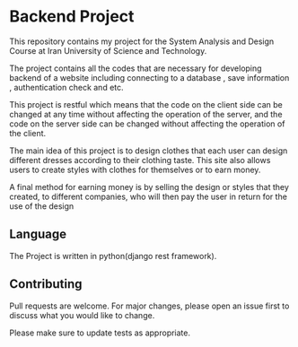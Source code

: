 # Backend Project

This repository contains my project for the System Analysis and Design Course at Iran University of Science and Technology.

The project contains all the codes that are necessary for developing backend of a website
including connecting to a database , save information , authentication check and etc.


This project is restful which means that the code on the client side can be changed at any time without affecting the operation of the server, and the code on the server side can be changed without affecting the operation of the client.


The main idea of this project is to design clothes that each user can design different dresses according to their clothing taste.
This site also allows users to create styles with clothes for themselves or to earn money.

A final method for earning money is by selling the design or styles that they created, to different companies, who will then pay the user in return for the use of the design

## Language

The Project is written in python(django rest framework).


## Contributing
Pull requests are welcome. For major changes, please open an issue first to discuss what you would like to change.

Please make sure to update tests as appropriate.
